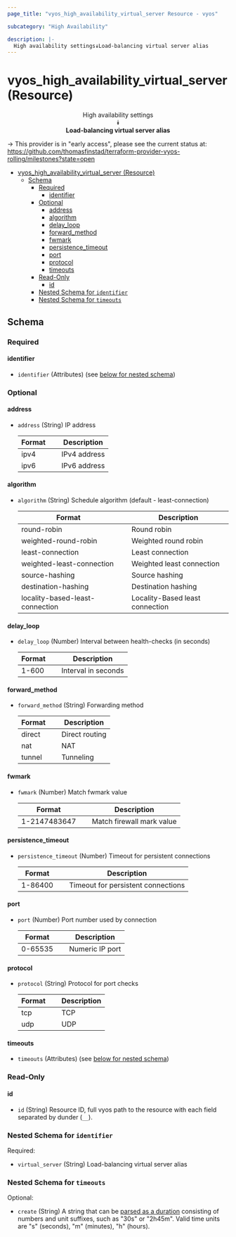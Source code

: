 ```yaml
---
page_title: "vyos_high_availability_virtual_server Resource - vyos"

subcategory: "High Availability"

description: |-
  High availability settings⯯Load-balancing virtual server alias
---
```


# vyos_high_availability_virtual_server (Resource)
<center>

High availability settings  
⯯  
**Load-balancing virtual server alias**


</center>

-> This provider is in "early access", please see the current status at: https://github.com/thomasfinstad/terraform-provider-vyos-rolling/milestones?state=open

<!--TOC-->

- [vyos_high_availability_virtual_server (Resource)](#vyos_high_availability_virtual_server-resource)
  - [Schema](#schema)
    - [Required](#required)
      - [identifier](#identifier)
    - [Optional](#optional)
      - [address](#address)
      - [algorithm](#algorithm)
      - [delay_loop](#delay_loop)
      - [forward_method](#forward_method)
      - [fwmark](#fwmark)
      - [persistence_timeout](#persistence_timeout)
      - [port](#port)
      - [protocol](#protocol)
      - [timeouts](#timeouts)
    - [Read-Only](#read-only)
      - [id](#id)
    - [Nested Schema for `identifier`](#nested-schema-for-identifier)
    - [Nested Schema for `timeouts`](#nested-schema-for-timeouts)

<!--TOC-->

<!-- schema generated by tfplugindocs -->
## Schema

### Required

#### identifier
- `identifier` (Attributes) (see [below for nested schema](#nestedatt--identifier))

### Optional

#### address
- `address` (String) IP address

    |  Format  &emsp;|  Description   |
    |----------|----------------|
    |  ipv4    &emsp;|  IPv4 address  |
    |  ipv6    &emsp;|  IPv6 address  |
#### algorithm
- `algorithm` (String) Schedule algorithm (default - least-connection)

    |  Format                           &emsp;|  Description                      |
    |-----------------------------------|-----------------------------------|
    |  round-robin                      &emsp;|  Round robin                      |
    |  weighted-round-robin             &emsp;|  Weighted round robin             |
    |  least-connection                 &emsp;|  Least connection                 |
    |  weighted-least-connection        &emsp;|  Weighted least connection        |
    |  source-hashing                   &emsp;|  Source hashing                   |
    |  destination-hashing              &emsp;|  Destination hashing              |
    |  locality-based-least-connection  &emsp;|  Locality-Based least connection  |
#### delay_loop
- `delay_loop` (Number) Interval between health-checks (in seconds)

    |  Format  &emsp;|  Description          |
    |----------|-----------------------|
    |  1-600   &emsp;|  Interval in seconds  |
#### forward_method
- `forward_method` (String) Forwarding method

    |  Format  &emsp;|  Description     |
    |----------|------------------|
    |  direct  &emsp;|  Direct routing  |
    |  nat     &emsp;|  NAT             |
    |  tunnel  &emsp;|  Tunneling       |
#### fwmark
- `fwmark` (Number) Match fwmark value

    |  Format        &emsp;|  Description                |
    |----------------|-----------------------------|
    |  1-2147483647  &emsp;|  Match firewall mark value  |
#### persistence_timeout
- `persistence_timeout` (Number) Timeout for persistent connections

    |  Format   &emsp;|  Description                         |
    |-----------|--------------------------------------|
    |  1-86400  &emsp;|  Timeout for persistent connections  |
#### port
- `port` (Number) Port number used by connection

    |  Format   &emsp;|  Description      |
    |-----------|-------------------|
    |  0-65535  &emsp;|  Numeric IP port  |
#### protocol
- `protocol` (String) Protocol for port checks

    |  Format  &emsp;|  Description  |
    |----------|---------------|
    |  tcp     &emsp;|  TCP          |
    |  udp     &emsp;|  UDP          |
#### timeouts
- `timeouts` (Attributes) (see [below for nested schema](#nestedatt--timeouts))

### Read-Only

#### id
- `id` (String) Resource ID, full vyos path to the resource with each field separated by dunder (`__`).

<a id="nestedatt--identifier"></a>
### Nested Schema for `identifier`

Required:

- `virtual_server` (String) Load-balancing virtual server alias


<a id="nestedatt--timeouts"></a>
### Nested Schema for `timeouts`

Optional:

- `create` (String) A string that can be [parsed as a duration](https://pkg.go.dev/time#ParseDuration) consisting of numbers and unit suffixes, such as &#34;30s&#34; or &#34;2h45m&#34;. Valid time units are &#34;s&#34; (seconds), &#34;m&#34; (minutes), &#34;h&#34; (hours).
